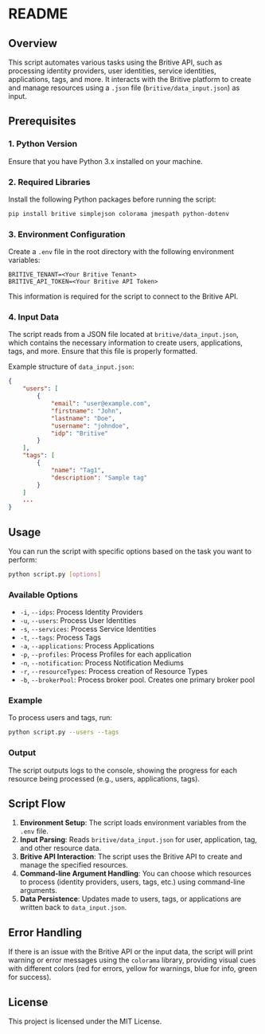
# README

## Overview

This script automates various tasks using the Britive API, such as processing identity providers, user identities, service identities, applications, tags, and more. It interacts with the Britive platform to create and manage resources using a `.json` file (`britive/data_input.json`) as input.

## Prerequisites

### 1. Python Version

Ensure that you have Python 3.x installed on your machine.

### 2. Required Libraries

Install the following Python packages before running the script:

```bash
pip install britive simplejson colorama jmespath python-dotenv
```

### 3. Environment Configuration

Create a `.env` file in the root directory with the following environment variables:

```
BRITIVE_TENANT=<Your Britive Tenant>
BRITIVE_API_TOKEN=<Your Britive API Token>
```

This information is required for the script to connect to the Britive API.

### 4. Input Data

The script reads from a JSON file located at `britive/data_input.json`, which contains the necessary information to create users, applications, tags, and more. Ensure that this file is properly formatted.

Example structure of `data_input.json`:

```json
{
    "users": [
        {
            "email": "user@example.com",
            "firstname": "John",
            "lastname": "Doe",
            "username": "johndoe",
            "idp": "Britive"
        }
    ],
    "tags": [
        {
            "name": "Tag1",
            "description": "Sample tag"
        }
    ]
    ...
}
```

## Usage

You can run the script with specific options based on the task you want to perform:

```bash
python script.py [options]
```

### Available Options

- `-i`, `--idps`: Process Identity Providers
- `-u`, `--users`: Process User Identities
- `-s`, `--services`: Process Service Identities
- `-t`, `--tags`: Process Tags
- `-a`, `--applications`: Process Applications
- `-p`, `--profiles`: Process Profiles for each application
- `-n`, `--notification`: Process Notification Mediums
- `-r`, `--resourceTypes`: Process creation of Resource Types
- `-b`, `--brokerPool`: Process broker pool. Creates one primary broker pool

### Example

To process users and tags, run:

```bash
python script.py --users --tags
```

### Output

The script outputs logs to the console, showing the progress for each resource being processed (e.g., users, applications, tags).

## Script Flow

1. **Environment Setup**: The script loads environment variables from the `.env` file.
2. **Input Parsing**: Reads `britive/data_input.json` for user, application, tag, and other resource data.
3. **Britive API Interaction**: The script uses the Britive API to create and manage the specified resources.
4. **Command-line Argument Handling**: You can choose which resources to process (identity providers, users, tags, etc.) using command-line arguments.
5. **Data Persistence**: Updates made to users, tags, or applications are written back to `data_input.json`.

## Error Handling

If there is an issue with the Britive API or the input data, the script will print warning or error messages using the `colorama` library, providing visual cues with different colors (red for errors, yellow for warnings, blue for info, green for success).

## License

This project is licensed under the MIT License.
